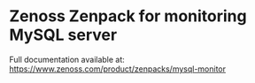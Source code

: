 Zenoss Zenpack for monitoring MySQL server
==========================================

Full documentation available at: 
https://www.zenoss.com/product/zenpacks/mysql-monitor
